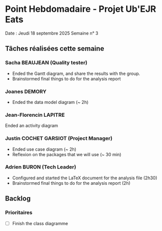 # Point Hebdomadaire - Projet Ub'EJR Eats

Date : Jeudi 18 septembre 2025
Semaine n° 3

## Tâches réalisées cette semaine

### Sacha BEAUJEAN (Quality tester)
- Ended the Gantt diagram, and share the results with the group. 
- Brainstormed final things to do for the analysis report

### Joanes DEMORY
- Ended the data model diagram (~ 2h)

### Jean-Florencin LAPITRE 
 Ended an activity diagram

### Justin COCHET GARSIOT (Project Manager)
- Ended use case diagram (~ 2h)
- Reflexion on the packages that we will use (~ 30 min)

### Adrien BURON (Tech Leader)
- Configured and started the LaTeX document for the analysis file (2h30)
- Brainstormed final things to do for the analysis report (2h)

## Backlog

### Prioritaires
- [ ] Finish the class diagramme 
